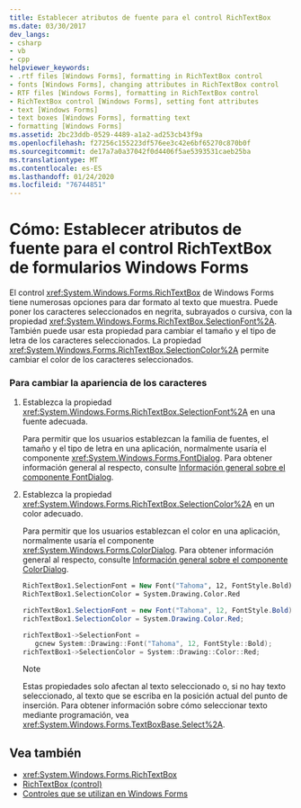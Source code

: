 ```yaml
---
title: Establecer atributos de fuente para el control RichTextBox
ms.date: 03/30/2017
dev_langs:
- csharp
- vb
- cpp
helpviewer_keywords:
- .rtf files [Windows Forms], formatting in RichTextBox control
- fonts [Windows Forms], changing attributes in RichTextBox control
- RTF files [Windows Forms], formatting in RichTextBox control
- RichTextBox control [Windows Forms], setting font attributes
- text [Windows Forms]
- text boxes [Windows Forms], formatting text
- formatting [Windows Forms]
ms.assetid: 2bc23ddb-0529-4489-a1a2-ad253cb43f9a
ms.openlocfilehash: f27256c155223df576ee3c42e6bf65270c870b0f
ms.sourcegitcommit: de17a7a0a37042f0d4406f5ae5393531caeb25ba
ms.translationtype: MT
ms.contentlocale: es-ES
ms.lasthandoff: 01/24/2020
ms.locfileid: "76744851"
---
```

# <a name="how-to-set-font-attributes-for-the-windows-forms-richtextbox-control"></a>Cómo: Establecer atributos de fuente para el control RichTextBox de formularios Windows Forms
El control <xref:System.Windows.Forms.RichTextBox> de Windows Forms tiene numerosas opciones para dar formato al texto que muestra. Puede poner los caracteres seleccionados en negrita, subrayados o cursiva, con la propiedad <xref:System.Windows.Forms.RichTextBox.SelectionFont%2A>. También puede usar esta propiedad para cambiar el tamaño y el tipo de letra de los caracteres seleccionados. La propiedad <xref:System.Windows.Forms.RichTextBox.SelectionColor%2A> permite cambiar el color de los caracteres seleccionados.  
  
### <a name="to-change-the-appearance-of-characters"></a>Para cambiar la apariencia de los caracteres  
  
1. Establezca la propiedad <xref:System.Windows.Forms.RichTextBox.SelectionFont%2A> en una fuente adecuada.  
  
     Para permitir que los usuarios establezcan la familia de fuentes, el tamaño y el tipo de letra en una aplicación, normalmente usaría el componente <xref:System.Windows.Forms.FontDialog>. Para obtener información general al respecto, consulte [Información general sobre el componente FontDialog](fontdialog-component-overview-windows-forms.md).  
  
2. Establezca la propiedad <xref:System.Windows.Forms.RichTextBox.SelectionColor%2A> en un color adecuado.  
  
     Para permitir que los usuarios establezcan el color en una aplicación, normalmente usaría el componente <xref:System.Windows.Forms.ColorDialog>. Para obtener información general al respecto, consulte [Información general sobre el componente ColorDialog](colordialog-component-overview-windows-forms.md).  
  
    ```vb  
    RichTextBox1.SelectionFont = New Font("Tahoma", 12, FontStyle.Bold)  
    RichTextBox1.SelectionColor = System.Drawing.Color.Red  
    ```  
  
    ```csharp  
    richTextBox1.SelectionFont = new Font("Tahoma", 12, FontStyle.Bold);  
    richTextBox1.SelectionColor = System.Drawing.Color.Red;  
    ```  
  
    ```cpp  
    richTextBox1->SelectionFont =  
       gcnew System::Drawing::Font("Tahoma", 12, FontStyle::Bold);  
    richTextBox1->SelectionColor = System::Drawing::Color::Red;  
    ```  
  
    > [!NOTE]
    > Estas propiedades solo afectan al texto seleccionado o, si no hay texto seleccionado, al texto que se escriba en la posición actual del punto de inserción. Para obtener información sobre cómo seleccionar texto mediante programación, vea <xref:System.Windows.Forms.TextBoxBase.Select%2A>.  
  
## <a name="see-also"></a>Vea también

- <xref:System.Windows.Forms.RichTextBox>
- [RichTextBox (control)](richtextbox-control-windows-forms.md)
- [Controles que se utilizan en Windows Forms](controls-to-use-on-windows-forms.md)
